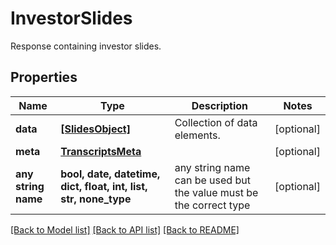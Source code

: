 # InvestorSlides

Response containing investor slides.

## Properties
Name | Type | Description | Notes
------------ | ------------- | ------------- | -------------
**data** | [**[SlidesObject]**](SlidesObject.md) | Collection of data elements. | [optional] 
**meta** | [**TranscriptsMeta**](TranscriptsMeta.md) |  | [optional] 
**any string name** | **bool, date, datetime, dict, float, int, list, str, none_type** | any string name can be used but the value must be the correct type | [optional]

[[Back to Model list]](../README.md#documentation-for-models) [[Back to API list]](../README.md#documentation-for-api-endpoints) [[Back to README]](../README.md)


